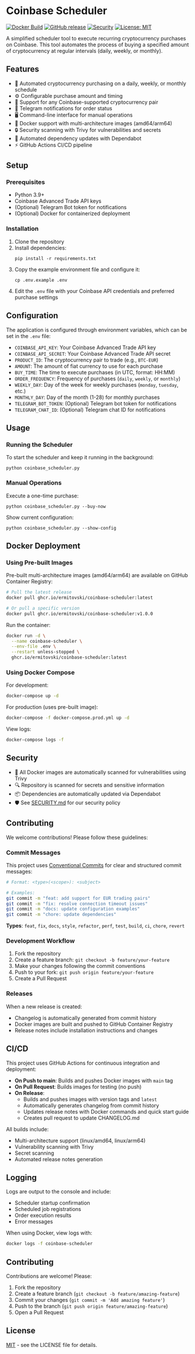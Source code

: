 # Coinbase Scheduler

[![Docker Build](https://github.com/ermitovski/coinbase-scheduler/actions/workflows/docker-publish.yml/badge.svg)](https://github.com/ermitovski/coinbase-scheduler/actions/workflows/docker-publish.yml)
[![GitHub release](https://img.shields.io/github/release/ermitovski/coinbase-scheduler.svg)](https://github.com/ermitovski/coinbase-scheduler/releases)
[![Security](https://img.shields.io/badge/security-enabled-brightgreen)](https://github.com/ermitovski/coinbase-scheduler/security)
[![License: MIT](https://img.shields.io/badge/License-MIT-yellow.svg)](https://opensource.org/licenses/MIT)

A simplified scheduler tool to execute recurring cryptocurrency purchases on Coinbase. This tool automates the process of buying a specified amount of cryptocurrency at regular intervals (daily, weekly, or monthly).

## Features

- 🤖 Automated cryptocurrency purchasing on a daily, weekly, or monthly schedule
- ⚙️ Configurable purchase amount and timing
- 💱 Support for any Coinbase-supported cryptocurrency pair
- 💬 Telegram notifications for order status
- 🖥️ Command-line interface for manual operations
- 🐳 Docker support with multi-architecture images (amd64/arm64)
- 🔒 Security scanning with Trivy for vulnerabilities and secrets
- 🔄 Automated dependency updates with Dependabot
- ⚡ GitHub Actions CI/CD pipeline

## Setup

### Prerequisites

- Python 3.9+
- Coinbase Advanced Trade API keys
- (Optional) Telegram Bot token for notifications
- (Optional) Docker for containerized deployment

### Installation

1. Clone the repository
2. Install dependencies:
   ```
   pip install -r requirements.txt
   ```
3. Copy the example environment file and configure it:
   ```
   cp .env.example .env
   ```
4. Edit the `.env` file with your Coinbase API credentials and preferred purchase settings

## Configuration

The application is configured through environment variables, which can be set in the `.env` file:

- `COINBASE_API_KEY`: Your Coinbase Advanced Trade API key
- `COINBASE_API_SECRET`: Your Coinbase Advanced Trade API secret
- `PRODUCT_ID`: The cryptocurrency pair to trade (e.g., `BTC-EUR`)
- `AMOUNT`: The amount of fiat currency to use for each purchase
- `BUY_TIME`: The time to execute purchases (in UTC, format: HH:MM)
- `ORDER_FREQUENCY`: Frequency of purchases (`daily`, `weekly`, or `monthly`)
- `WEEKLY_DAY`: Day of the week for weekly purchases (`monday`, `tuesday`, etc.)
- `MONTHLY_DAY`: Day of the month (1-28) for monthly purchases
- `TELEGRAM_BOT_TOKEN`: (Optional) Telegram bot token for notifications
- `TELEGRAM_CHAT_ID`: (Optional) Telegram chat ID for notifications

## Usage

### Running the Scheduler

To start the scheduler and keep it running in the background:

```
python coinbase_scheduler.py
```

### Manual Operations

Execute a one-time purchase:

```
python coinbase_scheduler.py --buy-now
```

Show current configuration:

```
python coinbase_scheduler.py --show-config
```

## Docker Deployment

### Using Pre-built Images

Pre-built multi-architecture images (amd64/arm64) are available on GitHub Container Registry:

```bash
# Pull the latest release
docker pull ghcr.io/ermitovski/coinbase-scheduler:latest

# Or pull a specific version
docker pull ghcr.io/ermitovski/coinbase-scheduler:v1.0.0
```

Run the container:

```bash
docker run -d \
  --name coinbase-scheduler \
  --env-file .env \
  --restart unless-stopped \
  ghcr.io/ermitovski/coinbase-scheduler:latest
```

### Using Docker Compose

For development:
```bash
docker-compose up -d
```

For production (uses pre-built image):
```bash
docker-compose -f docker-compose.prod.yml up -d
```

View logs:
```bash
docker-compose logs -f
```

## Security

- 🔐 All Docker images are automatically scanned for vulnerabilities using Trivy
- 🔍 Repository is scanned for secrets and sensitive information
- 📦 Dependencies are automatically updated via Dependabot
- 🛡️ See [SECURITY.md](SECURITY.md) for our security policy

## Contributing

We welcome contributions! Please follow these guidelines:

### Commit Messages

This project uses [Conventional Commits](https://www.conventionalcommits.org/) for clear and structured commit messages:

```bash
# Format: <type>(<scope>): <subject>

# Examples:
git commit -m "feat: add support for EUR trading pairs"
git commit -m "fix: resolve connection timeout issues"
git commit -m "docs: update configuration examples"
git commit -m "chore: update dependencies"
```

**Types**: `feat`, `fix`, `docs`, `style`, `refactor`, `perf`, `test`, `build`, `ci`, `chore`, `revert`

### Development Workflow

1. Fork the repository
2. Create a feature branch: `git checkout -b feature/your-feature`
3. Make your changes following the commit conventions
4. Push to your fork: `git push origin feature/your-feature`
5. Create a Pull Request

### Releases

When a new release is created:
- Changelog is automatically generated from commit history
- Docker images are built and pushed to GitHub Container Registry
- Release notes include installation instructions and changes

## CI/CD

This project uses GitHub Actions for continuous integration and deployment:

- **On Push to main**: Builds and pushes Docker images with `main` tag
- **On Pull Request**: Builds images for testing (no push)
- **On Release**: 
  - Builds and pushes images with version tags and `latest`
  - Automatically generates changelog from commit history
  - Updates release notes with Docker commands and quick start guide
  - Creates pull request to update CHANGELOG.md

All builds include:
- Multi-architecture support (linux/amd64, linux/arm64)
- Vulnerability scanning with Trivy
- Secret scanning
- Automated release notes generation

## Logging

Logs are output to the console and include:
- Scheduler startup confirmation
- Scheduled job registrations
- Order execution results
- Error messages

When using Docker, view logs with:
```bash
docker logs -f coinbase-scheduler
```

## Contributing

Contributions are welcome! Please:

1. Fork the repository
2. Create a feature branch (`git checkout -b feature/amazing-feature`)
3. Commit your changes (`git commit -m 'Add amazing feature'`)
4. Push to the branch (`git push origin feature/amazing-feature`)
5. Open a Pull Request

## License

[MIT](LICENSE) - see the LICENSE file for details.

